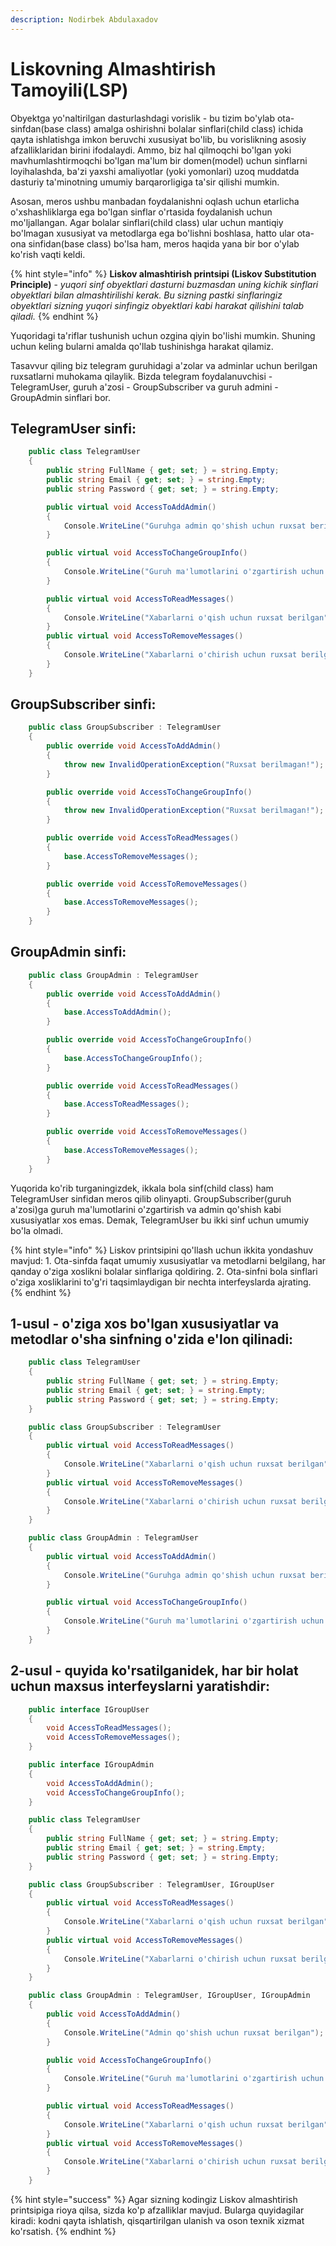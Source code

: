 ```yaml
---
description: Nodirbek Abdulaxadov
---
```


# Liskovning Almashtirish Tamoyili\(LSP\)

Obyektga yo'naltirilgan dasturlashdagi vorislik - bu tizim bo'ylab ota-sinfdan(base class) amalga oshirishni bolalar sinflari(child class) ichida qayta ishlatishga imkon beruvchi xususiyat bo'lib, bu vorislikning asosiy afzalliklaridan birini ifodalaydi. Ammo, biz hal qilmoqchi bo'lgan yoki mavhumlashtirmoqchi bo'lgan ma'lum bir domen(model) uchun sinflarni loyihalashda, ba'zi yaxshi amaliyotlar (yoki yomonlari) uzoq muddatda dasturiy ta'minotning umumiy barqarorligiga ta'sir qilishi mumkin.

Asosan, meros ushbu manbadan foydalanishni oqlash uchun etarlicha o'xshashliklarga ega bo'lgan sinflar o'rtasida foydalanish uchun mo'ljallangan. Agar bolalar sinflari(child class) ular uchun mantiqiy bo'lmagan xususiyat va metodlarga ega bo'lishni boshlasa, hatto ular ota-ona sinfidan(base class) bo'lsa ham, meros haqida yana bir bor o'ylab ko'rish vaqti keldi.

{% hint style="info" %}
**Liskov almashtirish printsipi (Liskov Substitution Principle)** - _yuqori sinf obyektlari dasturni buzmasdan uning kichik sinflari obyektlari bilan almashtirilishi kerak. Bu sizning pastki sinflaringiz obyektlari sizning yuqori sinfingiz obyektlari kabi harakat qilishini talab qiladi._
{% endhint %}

Yuqoridagi ta'riflar tushunish uchun ozgina qiyin bo'lishi mumkin. Shuning uchun keling bularni amalda qo'llab tushinishga harakat qilamiz.

Tasavvur qiling biz telegram guruhidagi a'zolar va adminlar uchun berilgan ruxsatlarni muhokama qilaylik. Bizda telegram foydalanuvchisi - TelegramUser, guruh a'zosi - GroupSubscriber va guruh admini - GroupAdmin sinflari bor.

## TelegramUser sinfi:

```csharp
    public class TelegramUser
    {
        public string FullName { get; set; } = string.Empty;
        public string Email { get; set; } = string.Empty;
        public string Password { get; set; } = string.Empty;

        public virtual void AccessToAddAdmin()
        {
            Console.WriteLine("Guruhga admin qo'shish uchun ruxsat berilgan");
        }

        public virtual void AccessToChangeGroupInfo()
        {
            Console.WriteLine("Guruh ma'lumotlarini o'zgartirish uchun ruxsat berilgan");
        }

        public virtual void AccessToReadMessages()
        {
            Console.WriteLine("Xabarlarni o'qish uchun ruxsat berilgan");
        }
        public virtual void AccessToRemoveMessages()
        {
            Console.WriteLine("Xabarlarni o'chirish uchun ruxsat berilgan");
        }
    }
```

## GroupSubscriber sinfi:

```csharp
    public class GroupSubscriber : TelegramUser
    {
        public override void AccessToAddAdmin()
        {
            throw new InvalidOperationException("Ruxsat berilmagan!");
        }

        public override void AccessToChangeGroupInfo()
        {
            throw new InvalidOperationException("Ruxsat berilmagan!");
        }

        public override void AccessToReadMessages()
        {
            base.AccessToRemoveMessages();
        }

        public override void AccessToRemoveMessages()
        {
            base.AccessToRemoveMessages();
        }
    }
```

## GroupAdmin sinfi:

```csharp
    public class GroupAdmin : TelegramUser
    {
        public override void AccessToAddAdmin()
        {
            base.AccessToAddAdmin();
        }

        public override void AccessToChangeGroupInfo()
        {
            base.AccessToChangeGroupInfo();
        }

        public override void AccessToReadMessages()
        {
            base.AccessToReadMessages();
        }

        public override void AccessToRemoveMessages()
        {
            base.AccessToRemoveMessages();
        }
    }
```

Yuqorida ko'rib turganingizdek, ikkala bola sinf(child class) ham TelegramUser sinfidan meros qilib olinyapti. GroupSubscriber(guruh a'zosi)ga guruh ma'lumotlarini o'zgartirish va admin qo'shish kabi xususiyatlar xos emas. Demak, TelegramUser bu ikki sinf uchun umumiy bo'la olmadi.


{% hint style="info" %}
Liskov printsipini qo'llash uchun ikkita yondashuv mavjud:
    1. Ota-sinfda faqat umumiy xususiyatlar va metodlarni belgilang, har qanday o'ziga xoslikni bolalar sinflariga qoldiring.
    2. Ota-sinfni bola sinflari o'ziga xosliklarini to'g'ri taqsimlaydigan bir nechta interfeyslarda  ajrating.
{% endhint %}

## 1-usul - o'ziga xos bo'lgan xususiyatlar va metodlar o'sha sinfning o'zida e'lon qilinadi:

```csharp
    public class TelegramUser
    {
        public string FullName { get; set; } = string.Empty;
        public string Email { get; set; } = string.Empty;
        public string Password { get; set; } = string.Empty;
    }

    public class GroupSubscriber : TelegramUser
    {
        public virtual void AccessToReadMessages()
        {
            Console.WriteLine("Xabarlarni o'qish uchun ruxsat berilgan");
        }
        public virtual void AccessToRemoveMessages()
        {
            Console.WriteLine("Xabarlarni o'chirish uchun ruxsat berilgan");
        }
    }

    public class GroupAdmin : TelegramUser
    {        
        public virtual void AccessToAddAdmin()
        {
            Console.WriteLine("Guruhga admin qo'shish uchun ruxsat berilgan");
        }

        public virtual void AccessToChangeGroupInfo()
        {
            Console.WriteLine("Guruh ma'lumotlarini o'zgartirish uchun ruxsat berilgan");
        }
    }
```

## 2-usul - quyida ko'rsatilganidek, har bir holat uchun maxsus interfeyslarni yaratishdir:

```csharp
    public interface IGroupUser
    {
        void AccessToReadMessages();
        void AccessToRemoveMessages();
    }

    public interface IGroupAdmin
    {
        void AccessToAddAdmin();
        void AccessToChangeGroupInfo();
    }

    public class TelegramUser
    {
        public string FullName { get; set; } = string.Empty;
        public string Email { get; set; } = string.Empty;
        public string Password { get; set; } = string.Empty;
    }

    public class GroupSubscriber : TelegramUser, IGroupUser
    {
        public virtual void AccessToReadMessages()
        {
            Console.WriteLine("Xabarlarni o'qish uchun ruxsat berilgan");
        }
        public virtual void AccessToRemoveMessages()
        {
            Console.WriteLine("Xabarlarni o'chirish uchun ruxsat berilgan");
        }
    }

    public class GroupAdmin : TelegramUser, IGroupUser, IGroupAdmin
    {
        public void AccessToAddAdmin()
        {
            Console.WriteLine("Admin qo'shish uchun ruxsat berilgan");
        }

        public void AccessToChangeGroupInfo()
        {
            Console.WriteLine("Guruh ma'lumotlarini o'zgartirish uchun ruxsat berilgan");
        }

        public virtual void AccessToReadMessages()
        {
            Console.WriteLine("Xabarlarni o'qish uchun ruxsat berilgan");
        }
        public virtual void AccessToRemoveMessages()
        {
            Console.WriteLine("Xabarlarni o'chirish uchun ruxsat berilgan");
        }
    }
```

{% hint style="success" %}
    Agar sizning kodingiz Liskov almashtirish printsipiga rioya qilsa, sizda ko'p afzalliklar mavjud. Bularga quyidagilar kiradi: kodni qayta ishlatish, qisqartirilgan ulanish va oson texnik xizmat ko'rsatish.
{% endhint %}
